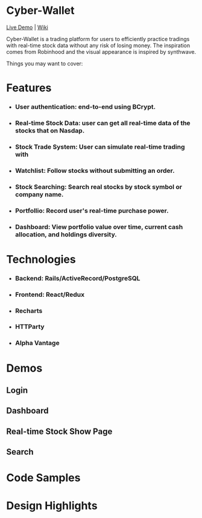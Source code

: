 # Cyber-Wallet
[Live Demo](https://cyber-wallet.herokuapp.com/#/login) | [Wiki](https://github.com/1a2b3c4dBobAn/Cyber-Wallet/wiki)

Cyber-Wallet is a trading platform for users to efficiently practice tradings with real-time stock data without any risk of losing money. The inspiration comes from Robinhood and the visual appearance is inspired by synthwave.

Things you may want to cover:

# Features

* ### **User authentication:** end-to-end using BCrypt.

* ### Real-time Stock Data: user can get all real-time data of the stocks that on Nasdap. 

* ### Stock Trade System: User can simulate real-time trading with

* ### Watchlist: Follow stocks without submitting an order.

* ### Stock Searching: Search real stocks by stock symbol or company name.

* ### Portfollio: Record user's real-time purchase power.

* ### Dashboard: View portfolio value over time, current cash allocation, and holdings diversity.

# Technologies

 * ### Backend:  Rails/ActiveRecord/PostgreSQL
 
 * ### Frontend:  React/Redux
 
 * ### Recharts
  
 * ### HTTParty
   
 * ### Alpha Vantage
 
 # Demos
 
 ## Login
 
 
 
 ## Dashboard
 
 
 ## Real-time Stock Show Page
 
 
 
 ## Search
 
 
 
 # Code Samples
 
 
 
 # Design Highlights
 
 
 
 
